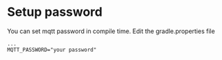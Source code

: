 # Setup password
You can set mqtt password in compile time. Edit the gradle.properties file

```
...
MQTT_PASSWORD="your password"
```
